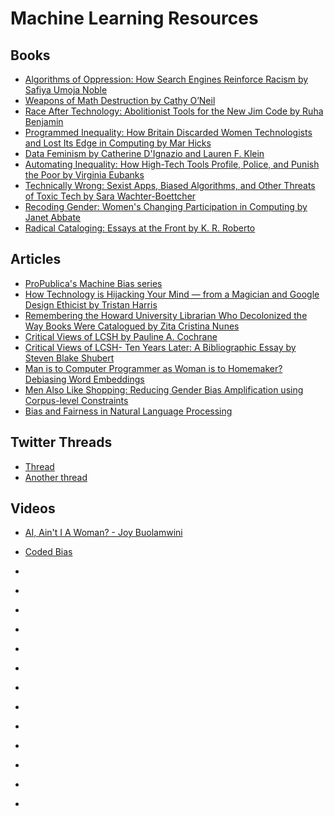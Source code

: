 # Machine Learning Resources
## Books
* [Algorithms of Oppression: How Search Engines Reinforce Racism by Safiya Umoja Noble](https://nyupress.org/9781479837243/algorithms-of-oppression/)
* [Weapons of Math Destruction by Cathy O’Neil](https://weaponsofmathdestructionbook.com/)
* [Race After Technology: Abolitionist Tools for the New Jim Code by Ruha Benjamin](https://www.ruhabenjamin.com/race-after-technology)
* [Programmed Inequality: How Britain Discarded Women Technologists and Lost Its Edge in Computing by Mar Hicks](https://mitpress.mit.edu/books/programmed-inequality)
* [Data Feminism by Catherine D'Ignazio and Lauren F. Klein](https://mitpress.mit.edu/books/data-feminism)
* [Automating Inequality: How High-Tech Tools Profile, Police, and Punish the Poor by Virginia Eubanks](https://us.macmillan.com/books/9781250074317)
* [Technically Wrong: Sexist Apps, Biased Algorithms, and Other Threats of Toxic Tech by Sara Wachter-Boettcher](https://wwnorton.com/books/Technically-Wrong/)
* [Recoding Gender: Women's Changing Participation in Computing by Janet Abbate](https://mitpress.mit.edu/books/recoding-gender)
* [Radical Cataloging: Essays at the Front by K. R. Roberto](https://www.amazon.com/Radical-Cataloging-Essays-at-Front/dp/0786435437)

## Articles
* [ProPublica's Machine Bias series](https://www.propublica.org/series/machine-bias)
* [How Technology is Hijacking Your Mind — from a Magician and Google Design Ethicist by Tristan Harris](https://medium.com/thrive-global/how-technology-hijacks-peoples-minds-from-a-magician-and-google-s-design-ethicist-56d62ef5edf3)
* [Remembering the Howard University Librarian Who Decolonized the Way Books Were Catalogued by Zita Cristina Nunes](https://www.smithsonianmag.com/history/remembering-howard-university-librarian-who-decolonized-way-books-were-catalogued-180970890/)
* [Critical Views of LCSH by Pauline A. Cochrane](https://files.eric.ed.gov/fulltext/ED208900.pdf)
* [Critical Views of LCSH- Ten Years Later: A Bibliographic Essay by Steven Blake Shubert](https://doi.org/10.1300/J104v15n02_04)
* [Man is to Computer Programmer as Woman is to Homemaker? Debiasing Word Embeddings](http://papers.nips.cc/paper/6228-man-is-to-computer-programmer-as-woman-is-to-homemaker-d)
* [Men Also Like Shopping: Reducing Gender Bias Amplification using Corpus-level Constraints](https://www.aclweb.org/anthology/D17-1323.pdf)
* [Bias and Fairness in Natural Language Processing](https://www.aclweb.org/anthology/D19-2004/)

## Twitter Threads
* [Thread](https://twitter.com/DrBritWilliams/status/1275152678616694785)
* [Another thread](https://twitter.com/violetbfox/status/1275104583690444803)

## Videos
* [AI, Ain't I A Woman? - Joy Buolamwini](https://www.youtube.com/watch?v=QxuyfWoVV98&feature=youtu.be)
* [Coded Bias](https://www.codedbias.com/)





* []()
* []()
* []()
* []()
* []()
* []()
* []()
* []()
* []()
* []()
* []()
* []()
* []()
